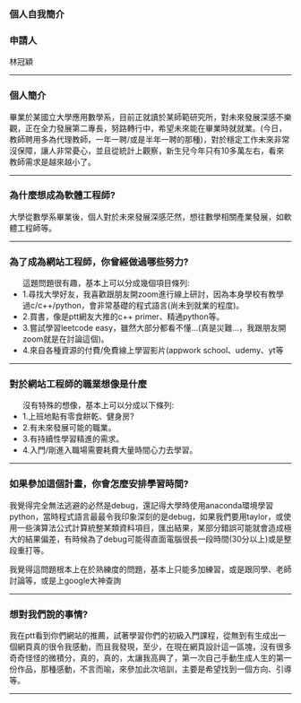 <!DOCTER html><!--必須要有的開頭-->
<html>
<head><!--頭--><!--div是一段-->
     <meta charset="utf-8"></meta>
     <h3>個人自我簡介</h3><!--標題-->
</head><!--尾-->
<body><!-- 網站內容-->
    <h3>申請人</h3><!--標題-->
  <p>林冠穎</p>
	<hr/>
	<h3>個人簡介</h3><!--標題-->
   <p>畢業於某國立大學應用數學系，目前正就讀於某師範研究所，對未來發展深感不樂觀，正在全力發展第二專長，努路轉行中，希望未來能在畢業時就就業。(今日，教師聘用多為代理教師，一年一聘/或是半年一聘的那種)，對於穩定工作未來非常沒保障，讓人非常憂心，並且從統計上觀察，新生兒今年只有10多萬左右，看來教師需求是越來越小了。</p>
  	<hr/>
  <h3>為什麼想成為軟體工程師?</h3><!--標題-->
  <p>大學從數學系畢業後，個人對於未來發展深感茫然，想往數學相關產業發展，如軟體工程師等。</p>
	<hr/>
	<h3>為了成為網站工程師，你曾經做過哪些努力?</h3><!--標題-->
  <p><ul>
  這題問題很有趣，基本上可以分成幾個項目條列:
  <li>1.尋找大學好友，我喜歡跟朋友開zoom進行線上研討，因為本身學校有教學過c/c++/python，會非常基礎的程式語言(尚未到就業的程度)。</li>
  <li>2.買書，像是ptt網友大推的c++ primer、精通python等。</li>
  <li>3.嘗試學習leetcode easy，雖然大部分都看不懂...(真是災難...，我跟朋友開zoom就是在討論這個)。</li>
  <li>4.來自各種資源的付費/免費線上學習影片(appwork school、udemy、yt等</li>
  </ul></p>
	<hr/>
	<h3>對於網站工程師的職業想像是什麼</h3><!--標題-->
  <p><ul>沒有特殊的想像，基本上可以分成以下條列:
   <li>1.上班地點有零食餅乾、健身房? </li>
   <li>2.有未來發展可能的職業。 </li> 
   <li>3.有持續性學習精進的需求。</li>
   <li>4.入門/剛進入職場需要耗費大量時間心力去學習。 </li>
   </ul></p>
	<hr/>
	<h3>如果參加這個計畫，你會怎麼安排學習時間?</h3><!--標題
  <p><ul>本人尚未從研究所畢業，本身會有不定期學術研討會需要參加(頻率約略為隔幾周1次)，會在一周的時間中做出以下安排:一周約為4天全天學習，2天認真處理研究所報告、論文等，最後一天認真學習/或者利用晚上剩餘時間做codereview等。</ul></p>
	<hr/>
	<h3>如果參加這個計畫，你預期會碰到哪些困難?你打算怎麼面對?</h3><!--標題-->
  <p>我覺得完全無法逃避的必然是debug，還記得大學時使用anaconda環境學習python，當時程式語言最最令我印象深刻的是debug，如果我們要用taylor，或使用一些演算法公式計算統整某類資料項目，匯出結果，某部分錯誤可能就會造成極大的結果偏差，有時候為了debug可能得直面電腦很長一段時間(30分以上)或是整段重打等。</p>
  <p>我覺得這問題根本上在於熟練度的問題，基本上只能多加練習，或是跟同學、老師討論等，或是上google大神查詢</p>
	<hr/>
	<h3>想對我們說的事情?</h3><!--標題-->
  <p>我在ptt看到你們網站的推薦，試著學習你們的初級入門課程，從無到有生成出一個網頁真的很令我感動，而且我發現，至少，在現在網頁設計這一區塊，沒有很多奇奇怪怪的微積分，真的，真的，太讓我高興了，第一次自己手動生成人生的第一份作品，那種感動，不言而喻，來參加此次培訓，主要是希望找到一個方向、引導等。</p>
	<hr/>

</body>	<!--網站內容-->
</html> 
